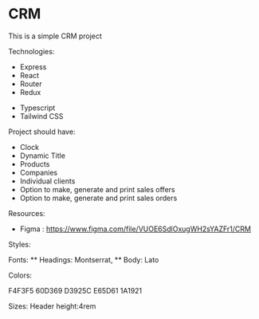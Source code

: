 # CRM

This is a simple CRM project

Technologies:

- Express
- React
- Router
- Redux

* Typescript
* Tailwind CSS

Project should have:

- Clock
- Dynamic Title
- Products
- Companies
- Individual clients
- Option to make, generate and print sales offers
- Option to make, generate and print sales orders

Resources:

- Figma : https://www.figma.com/file/VUOE6SdlOxugWH2sYAZFr1/CRM

Styles:

Fonts:
** Headings: Montserrat,
** Body: Lato

Colors:

F4F3F5
60D369
D3925C
E65D61
1A1921

Sizes:
Header height:4rem
